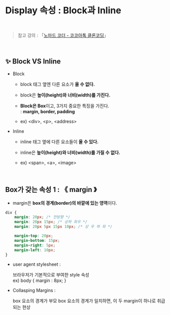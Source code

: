 # Display 속성 : Block과 Inline

<br/>

>  참고 강의 : 「<a href="https://nomadcoders.co/kokoa-clone" target="_blank">노마드 코더 - 코코아톡 클론코딩</a>」

<br/>

## ✨ Block VS Inline

* Block

  * block 태그 옆엔 다른 요소가 <strong>올 수 없다.</strong>  

  * block은 <strong>높이(height)와 너비(width)를 가진다.</strong>  

  * <strong>Block은 Box</strong>이고, 3가지 중요한 특징을 가진다.  
  :   <strong>margin, border, padding</strong>  

  *  ex) \<div>, \<p>, \<address>
  
* Inline

  * inline 태그 옆에 다른 요소들이 <strong>올 수 있다.</strong>   

  * inline은 <strong>높이(height)와 너비(width)를 가질 수 없다.</strong>  

  * ex) \<span>, \<a>, \<image>

<br/>

## Box가 갖는 속성 1 : 《 margin 》

* margin은 <strong>box의 경계(border)의 바깥에 있는 영역</strong>이다.

```css
div {
    margin: 20px; /* 전방향 */
    margin: 20px 15px; /* 상하 좌우 */
    margin: 20px 5px 15px 10px; /* 상 우 하 좌 */

    margin-top: 20px;
    margin-bottom: 15px;
    margin-right: 5px;
    margin-left: 10px;
}
```

* user agent stylesheet :  

  브라우저가 기본적으로 부여한 style 속성  
  ex) body { margin : 8px; }

* Collasping Margins :  

  box 요소의 경계가 부모 box 요소의 경계가 일치하면, 이 두 margin이 하나로 취급되는 현상